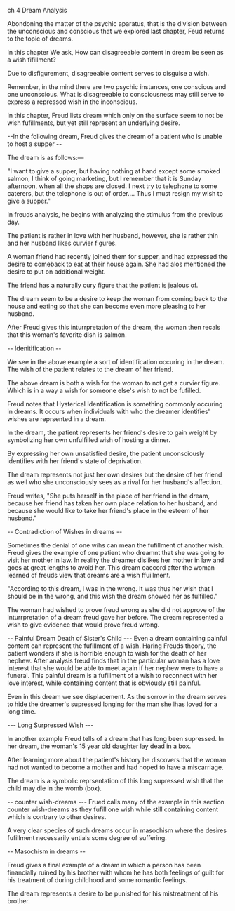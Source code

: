 




ch 4 Dream Analysis

Abondoning the matter of the psychic aparatus, that is the division between the unconscious and conscious that we explored last chapter, Feud returns to the topic of dreams.

In this chapter We ask, How can disagreeable content in dream be seen as a wish fifillment?

Due to disfigurement, disagreeable content serves to disguise a wish.

Remember, in the mind there are two psychic instances, one conscious and one unconscious.
What is disagreeable to consciousness may still serve to express a repressed wish in the inconscious.


In this chapter, Freud lists dream which only on the surface seem to not be wish fufillments, but yet still represent an underlying desire.


--In the following dream, Freud gives the dream of a patient who is unable to host a supper --

The dream is as follows:—

"I want to give a supper, but having nothing at hand except some smoked salmon, I think of going marketing, but I remember that it is Sunday afternoon, when all the shops are closed. I next try to telephone to some caterers, but the telephone is out of order.... Thus I must resign my wish to give a supper."

In freuds analysis, he begins with analyzing the stimulus from the previous day.

The patient is rather in love with her husband, however, she is rather thin and her husband likes curvier figures.

A woman friend had recently joined them for supper, and had expressed the desire to comeback to eat at their house again. She had alos mentioned the desire to put on additional weight.

The friend has a naturally cury figure that the patient is jealous of.

The dream seem to be a desire to keep the woman from coming back to the house and eating so that she can become even more pleasing to her husband.

After Freud gives this inturrpretation of the dream, the woman then recals that this woman's favorite dish is salmon.


-- Idenitification --

We see in the above example a sort of identification occuring in the dream.
The wish of the patient relates to the dream of her friend.

The above dream is both a wish for the woman to not get a curvier figure.
Which is in a way a wish for someone else's wish to not be fufilled.

Freud notes that Hysterical Identification is something commonly occuring in dreams.
It occurs when individuals with who the dreamer identifies' wishes are reprsented in a dream.

In the dream, the patient represents her friend's desire to gain weight by symbolizing her own unfulfilled wish of hosting a dinner. 

By expressing her own unsatisfied desire, the patient unconsciously identifies with her friend's state of deprivation.

The dream represents not just her own desires but the desire of her friend as well who she unconsciously sees as a rival for her husband's affection.

Freud writes,
"She puts herself in the place of her friend in the dream, because her friend has taken her own place relation to her husband, and because she would like to take her friend's place in the esteem of her husband."



-- Contradiction of Wishes in dreams --

Sometimes the denial of one wihs can mean the fufillment of another wish.
Freud gives the example of one patient who dreamnt that she was going to visit her mother in law.
In reality the dreamer dislikes her mother in law and goes at great lengths to avoid her.
This dream oaccord after the woman learned of freuds view that dreams are a wish ffuillment.

"According to this dream, I was in the wrong. It was thus her wish that I should be in the wrong, and this wish the dream showed her as fulfilled."

The woman had wished to prove freud wrong as she did not approve of the inturrpretation of a dream freud gave her before.
The dream represented a wish to give evidence that would prove freud wrong.



-- Painful Dream Death of Sister's Child ---
Even a dream containing painful content can represent the fufillment of a wish.
Haring Freuds theory, the patient wonders if she is horrible enough to wish for the death of her nephew.
After analysis freud finds that in the particular woman has a love interest that she would be able to meet again if her nephew were to have a funeral.
This painful dream is a fufillment of a wish to reconnect with her love interest, while containing content that is obviously still painful.

Even in this dream we see displacement. As the sorrow in the dream serves to hide the dreamer's supressed longing for the man she lhas loved for a long time.


--- Long Surpressed Wish ---

In another example Freud tells of a dream that has long been supressed.
In her dream, the woman's 15 year old daughter lay dead in a box.

After learning more about the patient's history he discovers that the woman had not wanted to become a mother and had hoped to have a miscarriage.

The dream is a symbolic reprsentation of this long supressed wish that the child may die in the womb (box).


-- counter wish-dreams ---
Frued calls many of the example in this section counter wish-dreams as they fufill one wish while still containing content which is contrary to other desires.

A very clear species of such dreams occur in masochism where the desires fufillment necessarily entials some degree of suffering.

-- Masochism in dreams --

Freud gives a final example of a dream in which a person has been financially ruined by his brother with whom he has both feelings of guilt for his treatment of during childhood and some romantic feelings.

The dream represents a desire to be punished for his mistreatment of his brother.



